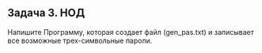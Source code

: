 ## Задача 3. НОД

Напишите Программу, которая создает файл (gen_pas.txt) и записывает все возможные трех-символьные пароли.
